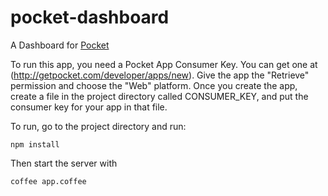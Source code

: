 pocket-dashboard
================

A Dashboard for [Pocket](http://getpocket.com/)

To run this app, you need a Pocket App Consumer Key. You can get one at (http://getpocket.com/developer/apps/new). Give the app the "Retrieve" permission and choose the "Web" platform. Once you create the app, create a file in the project directory called CONSUMER_KEY, and put the consumer key for your app in that file.

To run, go to the project directory and run:

``` 
npm install
``` 
Then start the server with 

``` 
coffee app.coffee
``` 
